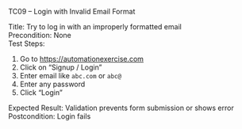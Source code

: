 TC09 – Login with Invalid Email Format

Title: Try to log in with an improperly formatted email  
Precondition: None  
Test Steps:
1. Go to https://automationexercise.com
2. Click on “Signup / Login”
3. Enter email like `abc.com` or `abc@`
4. Enter any password
5. Click “Login”

Expected Result: Validation prevents form submission or shows error  
Postcondition: Login fails
